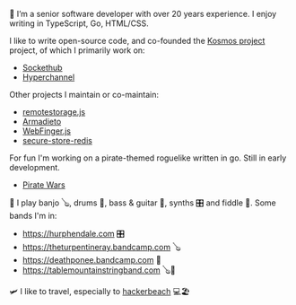 
🔭 I’m a senior software developer with over 20 years experience. I enjoy writing in TypeScript, Go, HTML/CSS. 

I like to write open-source code, and co-founded the [Kosmos project](https://kosmos.org) project, of which I primarily work on:
  - [Sockethub](https://github.com/sockethub/sockethub)
  - [Hyperchannel](https://github.com/67p/hyperchannel)

Other projects I maintain or co-maintain:
  - [remotestorage.js](https://github.com/remotestorage/remotestorage.js)
  - [Armadieto](https://github.com/remotestorage/armadietto)
  - [WebFinger.js](https://github.com/silverbucket/webfinger.js)
  - [secure-store-redis](https://github.com/silverbucket/secure-store-redis)

For fun I'm working on a pirate-themed roguelike written in go. Still in early development.
  - [Pirate Wars](https://github.com/silverbucket/pirate-wars)

🎵 I play banjo 🪕, drums 🥁, bass & guitar 🎸, synths 🎛️ and fiddle 🎻. Some bands I'm in:
  - https://hurphendale.com 🎛️
  - https://theturpentineray.bandcamp.com 🪕
  - https://deathponee.bandcamp.com 🥁
  - https://tablemountainstringband.com 🪕🎻


🛩 I like to travel, especially to [hackerbeach](https://hackerbeach.org/) 💻🏖





